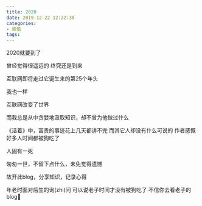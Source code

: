 ```yaml
---
title: 2020
date: 2019-12-22 12:22:38
categories:
- 感悟
tags:
---
```

2020就要到了

曾经觉得很遥远的 终究还是到来

<!--more-->

互联网即将走过它诞生来的第25个年头

我也一样

互联网改变了世界

而我总是从中贪婪地汲取知识，却不曾为他做过什么

《活着》中，富贵的事迹花上几天都讲不完
而其它人却没有什么可说的
作者感慨好多人时间都被狗吃了

人固有一死

匆匆一世，不留下点什么，未免觉得遗憾

故开此blog，分享知识，记录心得

年老时面对后生的询(zhi)问
可以说老子时间才没有被狗吃了
不信你去看老子的blog🐶
